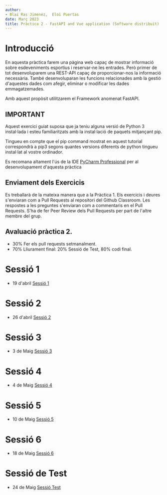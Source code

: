 ```yaml
---
author:
- Blai Ras Jimenez,  Eloi Puertas
date: Març 2023
title: Pràctica 2 - FastAPI and Vue application (Software distribuït)
---
```


Introducció
============

En aquesta pràctica farem una pàgina web capaç de mostrar 
informació sobre esdeveniments esportius i reservar-ne les entrades.
Però primer de tot desenvoluparem una REST-API capaç de proporcionar-nos la informació necessària. També desenvoluparan les funcions relacionades amb la gestió d'aquestes dades com
afegir, eliminar o modificar les dades emmagatzemades.

Amb aquest propòsit utilitzarem el Framework anomenat FastAPI.

IMPORTANT
---------

Aquest exercici guiat suposa que ja teniu alguna versió de Python 3
instal·lada i esteu familiaritzats amb la instal·lació de paquets mitjançant pip.

Tingueu en compte que el pip command mostrat en aquest tutorial correspondrà a pip3 
segons quantes versions diferents de python tingueu
instal·lat al vostre ordinador.

Es recomana altament l'ús de la IDE [PyCharm Professional](https://www.jetbrains.com/pycharm/) per al desenvolupament d'aquesta pràctica

Enviament dels Exercicis
------------------------
Es treballarà de la mateixa manera que a la Pràctica 1. Els exercicis i deures s'enviaran com a Pull Requests al repositori del Github Classroom. Les respostes a les preguntes 
s'enviaran com a commentaris en el Pull Requests. S'ha de fer Peer Review dels Pull Requests per part de l'altre membre del grup.

Avaluació pràctica 2.
---------------------------
- 30% Fer els pull requests setmanalment.
- 70% Lliurament final: 20% Sessió de Test, 80% codi final.


Sessió 1
=========

- 19 d'abril [Sessió 1](https://github.com/SoftwareDistribuitUB-2023/P2/blob/main/Sessio_1.md)

Sessió 2
=========

- 26 d'abril [Sessió 2](https://github.com/SoftwareDistribuitUB-2023/P2/blob/main/Sessio_2.md)

Sessió 3
=========

- 3 de Maig [Sessió 3](https://github.com/SoftwareDistribuitUB-2023/P2/blob/main/Sessio_3.md)

Sessió 4
=========

- 4 de Maig [Sessió 4](https://github.com/SoftwareDistribuitUB-2023/P2/blob/main/Sessio_4.md)

Sessió 5
=========

- 10 de Maig [Sessió 5](https://github.com/SoftwareDistribuitUB-2023/P2/blob/main/Sessio_5.md)

Sessió 6
=========

- 18 de Maig [Sessió 6](https://github.com/SoftwareDistribuitUB-2023/P2/blob/main/Sessio_6.md)

Sessió de Test
=========

- 24 de Maig [Sessió Test](https://github.com/SoftwareDistribuitUB-2023/P2/blob/main/Sessio_Test.md)
